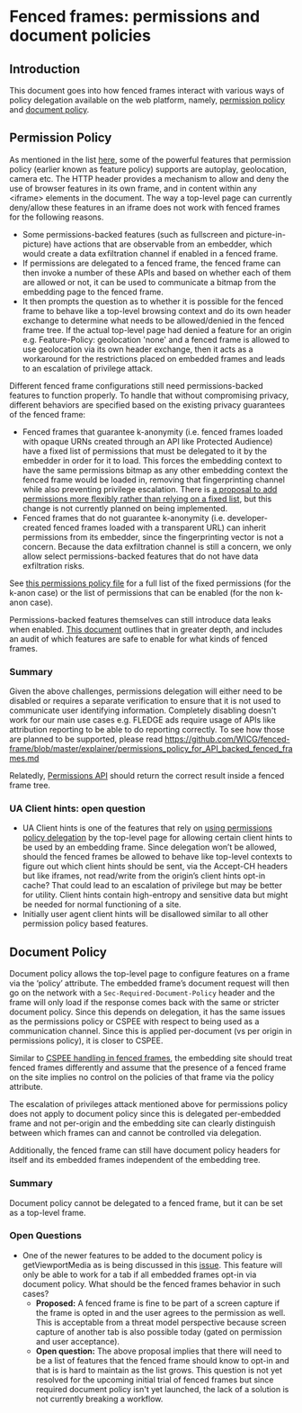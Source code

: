 # Fenced frames: permissions and document policies

## Introduction

This document goes into how fenced frames interact with various ways of policy delegation available on the web platform, namely, [permission policy](https://developer.mozilla.org/en-US/docs/Web/HTTP/Feature_Policy) and [document policy](https://wicg.github.io/document-policy/ ). 


## Permission Policy

As mentioned in the list [here](https://developer.mozilla.org/en-US/docs/Web/HTTP/Headers/Feature-Policy#directives), some of the powerful features that permission policy (earlier known as feature policy) supports are autoplay, geolocation, camera etc. The HTTP header provides a mechanism to allow and deny the use of browser features in its own frame, and in content within any &lt;iframe> elements in the document. The way a top-level page can currently deny/allow these features in an iframe does not work with fenced frames for the following reasons. 

*   Some permissions-backed features (such as fullscreen and picture-in-picture) have actions that are observable from an embedder, which would create a data exfiltration channel if enabled in a fenced frame.
*   If permissions are delegated to a fenced frame, the fenced frame can then invoke a number of these APIs and based on whether each of them are allowed or not, it can be used to communicate a bitmap from the embedding page to the fenced frame.
*   It then prompts the question as to whether it is possible for the fenced frame to behave like a top-level browsing context and do its own header exchange to determine what needs to be allowed/denied in the fenced frame tree. If the actual top-level page had denied a feature for an origin e.g. Feature-Policy: geolocation 'none' and a fenced frame is allowed to use geolocation via its own header exchange, then it acts as a workaround for the restrictions placed on embedded frames and leads to an escalation of privilege attack.

Different fenced frame configurations still need permissions-backed features to function properly. To handle that without compromising privacy, different behaviors are specified based on the existing privacy guarantees of the fenced frame:

*   Fenced frames that guarantee k-anonymity (i.e. fenced frames loaded with opaque URNs created through an API like Protected Audience) have a fixed list of permissions that must be delegated to it by the embedder in order for it to load. This forces the embedding context to have the same permissions bitmap as any other embedding context the fenced frame would be loaded in, removing that fingerprinting channel while also preventing privilege escalation. There is [a proposal to add permissions more flexibly rather than relying on a fixed list](https://github.com/WICG/fenced-frame/blob/master/explainer/permissions_policy_for_API_backed_fenced_frames.md), but this change is not currently planned on being implemented.
*   Fenced frames that do not guarantee k-anonymity (i.e. developer-created fenced frames loaded with a transparent URL) can inherit permissions from its embedder, since the fingerprinting vector is not a concern. Because the data exfiltration channel is still a concern, we only allow select permissions-backed features that do not have data exfiltration risks.

See [this permissions policy file](https://source.chromium.org/chromium/chromium/src/+/main:third_party/blink/public/common/frame/fenced_frame_permissions_policies.h) for a full list of the fixed permissions (for the k-anon case) or the list of permissions that can be enabled (for the non k-anon case).

Permissions-backed features themselves can still introduce data leaks when enabled. [This document](https://source.chromium.org/chromium/chromium/src/+/main:content/browser/fenced_frame/PERMISSIONS_POLICIES.md) outlines that in greater depth, and includes an audit of which features are safe to enable for what kinds of fenced frames.

### Summary

Given the above challenges, permissions delegation will either need to be disabled or requires a separate verification to ensure that it is not used to communicate user identifying information. Completely disabling doesn't work for our main use cases e.g. FLEDGE ads require usage of APIs like attribution reporting to be able to do reporting correctly. To see how those are planned to be supported, please read https://github.com/WICG/fenced-frame/blob/master/explainer/permissions_policy_for_API_backed_fenced_frames.md 

Relatedly, [Permissions API](https://developer.mozilla.org/en-US/docs/Web/API/Permissions_API) should return the correct result inside a fenced frame tree.


### UA Client hints: open question



*   UA Client hints is one of the features that rely on [using permissions policy delegation](https://github.com/WICG/ua-client-hints#for-example) by the top-level page for allowing certain client hints to be used by an embedding frame. Since delegation won’t be allowed, should the fenced frames be allowed to behave like top-level contexts to figure out which client hints should be sent, via the Accept-CH headers but like iframes, not read/write from the origin’s client hints opt-in cache? That could lead to an escalation of privilege but may be better for utility. Client hints contain high-entropy and sensitive data but might be needed for normal functioning of a site.
   * Initially user agent client hints will be disallowed similar to all other permission policy based features.  


## Document Policy

Document policy allows the top-level page to configure features on a frame via the ‘policy’ attribute. The embedded frame’s document request will then go on the network with a  `Sec-Required-Document-Policy` header and the frame will only load if the response comes back with the same or stricter document policy. Since this depends on delegation, it has the same issues as the permissions policy or CSPEE with respect to being used as a communication channel. Since this is applied per-document (vs per origin in permissions policy), it is closer to CSPEE.

Similar to [CSPEE handling in fenced frames](https://github.com/WICG/fenced-frame/blob/master/explainer/permission_document_policies.md), the embedding site should treat fenced frames differently and assume that the presence of a fenced frame on the site implies no control on the policies of that frame via the policy attribute.  

The escalation of privileges attack mentioned above for permissions policy does not apply to document policy since this is delegated per-embedded frame and not per-origin and the embedding site can clearly distinguish between which frames can and cannot be controlled via delegation. 

Additionally, the fenced frame can still have document policy headers for itself and its embedded frames independent of the embedding tree.


### Summary

Document policy cannot be delegated to a fenced frame, but it can be set as a top-level frame. 


### Open Questions



*   One of the newer features to be added to the document policy is getViewportMedia as is being discussed in this [issue](https://github.com/w3c/mediacapture-screen-share/issues/155). This feature will only be able to work for a tab if all embedded frames opt-in via document policy. What should be the fenced frames behavior in such cases? 
    *   **Proposed:** A fenced frame is fine to be part of a screen capture if the frame is opted in and the user agrees to the permission as well. This is acceptable from a threat model perspective because screen capture of another tab is also possible today (gated on permission and user acceptance).
    *   **Open question:** The above proposal implies that there will need to be a list of features that the fenced frame should know to opt-in and that is is hard to maintain as the list grows. This question is not yet resolved for the upcoming initial trial of fenced frames but since required document policy isn't yet launched, the lack of a solution is not currently breaking a workflow.
